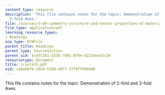 ```yaml
---
content_type: resource
description: 'This file contains notes for the topic: Demonstration of 2-fold and
  3-fold Axes.'
file: /courses/3-60-symmetry-structure-and-tensor-properties-of-materials-fall-2005/ca8ab07b29205180497727f9ffd94448_crystal5.pdf
file_type: application/pdf
learning_resource_types:
- Readings
ocw_type: OCWFile
parent_title: Readings
parent_type: CourseSection
parent_uid: 5c93f2b1-5536-7d91-878e-b2224ece1c30
resourcetype: Document
title: crystal5.pdf
uid: ca8ab07b-2920-5180-4977-27f9ffd94448
---
```

This file contains notes for the topic: Demonstration of 2-fold and 3-fold Axes.

